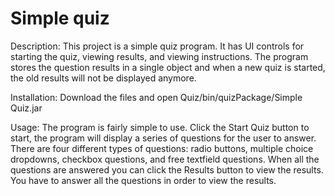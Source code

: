 # Simple quiz

Description:
This project is a simple quiz program. It has UI controls for starting the quiz, viewing results, and viewing instructions. The program stores the question results in a single object and when a new quiz is started, the old results will not be displayed anymore.

Installation:
Download the files and open Quiz/bin/quizPackage/Simple Quiz.jar

Usage:
The program is fairly simple to use. Click the Start Quiz button to start, the program will display a series of questions for the user to answer. There are four different types of questions: radio buttons, multiple choice dropdowns, checkbox questions, and free textfield questions. When all the questions are answered you can click the Results button to view the results. You have to answer all the questions in order to view the results.
